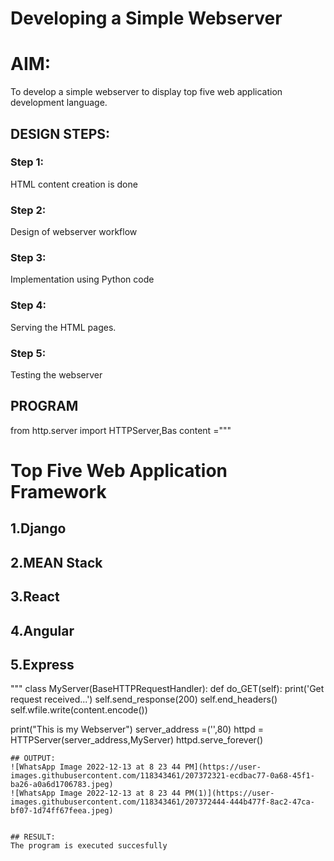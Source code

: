 # Developing a Simple Webserver

# AIM:

To develop a simple webserver to display top five web application development language.

## DESIGN STEPS:

### Step 1:

HTML content creation is done

### Step 2:

Design of webserver workflow

### Step 3:

Implementation using Python code

### Step 4:

Serving the HTML pages.

### Step 5:

Testing the webserver

## PROGRAM
from http.server import HTTPServer,Bas
content ="""
<!DOCTYPE html>
<html>
<head>
<title>My Web server</title>
</head>
<h1>Top Five Web Application Framework</h1>
<h2>1.Django</h2>
<h2>2.MEAN Stack</h2>
<h2>3.React</he>
<h2>4.Angular</h2>
<h2>5.Express</h2>

</body>
</html>
"""
class MyServer(BaseHTTPRequestHandler):
    def do_GET(self):
        print('Get request received...')
        self.send_response(200)
        self.end_headers()
        self.wfile.write(content.encode())
          

print("This is my Webserver")
server_address =('',80)
httpd = HTTPServer(server_address,MyServer)
httpd.serve_forever()
```
## OUTPUT:
![WhatsApp Image 2022-12-13 at 8 23 44 PM](https://user-images.githubusercontent.com/118343461/207372321-ecdbac77-0a68-45f1-ba26-a0a6d1706783.jpeg)
![WhatsApp Image 2022-12-13 at 8 23 44 PM(1)](https://user-images.githubusercontent.com/118343461/207372444-444b477f-8ac2-47ca-bf07-1d74ff67feea.jpeg)


## RESULT:
The program is executed succesfully
